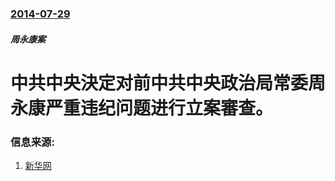### [2014-07-29](/news/2014/07/29/index.md)

##### 周永康案
#  中共中央決定对前中共中央政治局常委周永康严重违纪问题进行立案審查。 




### 信息来源:

1. [新华网](http://news.xinhuanet.com/politics/2014-07/29/c_1111853756.htm)
